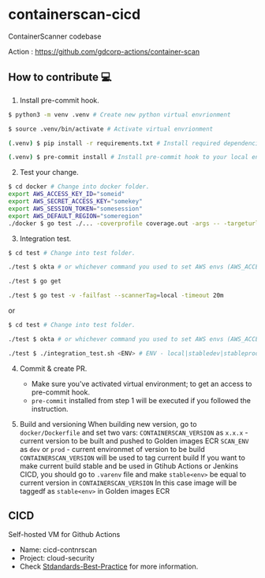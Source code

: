 # containerscan-cicd

ContainerScanner codebase

Action : https://github.com/gdcorp-actions/container-scan

## How to contribute 💻

1. Install pre-commit hook.

```bash
$ python3 -m venv .venv # Create new python virtual envrionment

$ source .venv/bin/activate # Activate virtual envrionment

(.venv) $ pip install -r requirements.txt # Install required dependencies

(.venv) $ pre-commit install # Install pre-commit hook to your local env
```

2. Test your change.

```bash
$ cd docker # Change into docker folder.
export AWS_ACCESS_KEY_ID="someid"
export AWS_SECRET_ACCESS_KEY="somekey"
export AWS_SESSION_TOKEN="somesession"
export AWS_DEFAULT_REGION="someregion"
./docker $ go test ./... -coverprofile coverage.out -args -- -targeturl=some -githuburl=more -repo=test -commit=args -format=too -githubtoken=just -container=testing && go tool cover -func=coverage.out # Validate your code is passing unit test & covered.
```

3. Integration test.

```bash
$ cd test # Change into test folder.

./test $ okta # or whichever command you used to set AWS envs (AWS_ACCESS_KEY_ID, AWS_SECRET_ACCESS_KEY, and AWS_SESSION_TOKEN)

./test $ go get

./test $ go test -v -failfast --scannerTag=local -timeout 20m
```

or

```bash
$ cd test # Change into test folder.

./test $ okta # or whichever command you used to set AWS envs (AWS_ACCESS_KEY_ID, AWS_SECRET_ACCESS_KEY, and AWS_SESSION_TOKEN)

./test $ ./integration_test.sh <ENV> # ENV - local|stabledev|stableprod|v1.1.1|...
```

4. Commit & create PR.

   - Make sure you've activated virtual environment; to get an access to pre-commit hook.
   - `pre-commit` installed from step 1 will be executed if you followed the instruction.

5. Build and versioning
   When building new version, go to `docker/Dockerfile` and set two vars:
   `CONTAINERSCAN_VERSION` as `x.x.x` - current version to be built and pushed to Golden images ECR
   `SCAN_ENV` as `dev` or `prod` - current environmet of version to be build
   `CONTAINERSCAN_VERSION` will be used to tag current build
   If you want to make current build stable and be used in Gtihub Actions or Jenkins CICD,
   you should go to `.varenv` file and make `stable<env>` be equal to current version in `CONTAINERSCAN_VERSION`
   In this case image will be taggedf as `stable<env>` in Golden images ECR

## CICD

Self-hosted VM for Github Actions

- Name: cicd-contnrscan
- Project: cloud-security
- Check [Stdandards-Best-Practice](https://github.secureserver.net/CTO/guidelines/blob/master/Standards-Best-Practices/CICD/GitHubActions.md) for more information.
